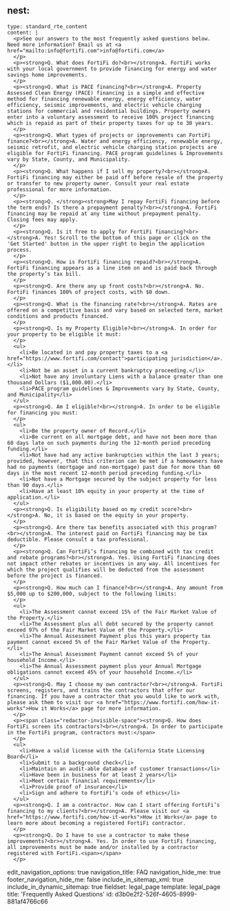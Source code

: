 nest:
  -
    type: standard_rte_content
    content: |
      <p>See our answers to the most frequently asked questions below. Need more information? Email us at <a href="mailto:info@fortifi.com">info@fortifi.com</a>
      </p>
      <p><strong>Q. What does FortiFi do?<br></strong>A. FortiFi works with your local government to provide financing for energy and water savings home improvements.
      </p>
      <p><strong>Q. What is PACE financing?<br></strong>A. Property Assessed Clean Energy (PACE) financing is a simple and effective method for financing renewable energy, energy efficiency, water efficiency, seismic improvements, and electric vehicle charging stations for commercial and residential buildings. Property owners enter into a voluntary assessment to receive 100% project financing which is repaid as part of their property taxes for up to 30 years.
      </p>
      <p><strong>Q. What types of projects or improvements can FortiFi finance?<br></strong>A. Water and energy efficiency, renewable energy, seismic retrofit, and electric vehicle charging station projects are eligible for FortiFi financing. PACE program guidelines & Improvements vary by State, County, and Municipality.
      </p>
      <p><strong>Q. What happens if I sell my property?<br></strong>A. FortiFi financing may either be paid off before resale of the property or transfer to new property owner. Consult your real estate professional for more information.
      </p>
      <p><strong>Q. </strong><strong>May I repay FortiFi financing before the term ends? Is there a prepayment penalty?<br></strong>A. FortiFi financing may be repaid at any time without prepayment penalty. Closing fees may apply.
      </p>
      <p><strong>Q. Is it free to apply for FortiFi financing?<br></strong>A. Yes! Scroll to the bottom of this page or click on the 'Get Started' button in the upper right to begin the application process.
      </p>
      <p><strong>Q. How is FortiFi financing repaid?<br></strong>A. FortiFi financing appears as a line item on and is paid back through the property’s tax bill.
      </p>
      <p><strong>Q. Are there any up front costs?<br></strong>A. No. FortiFi finances 100% of project costs, with $0 down.
      </p>
      <p><strong>Q. What is the financing rate?<br></strong>A. Rates are offered on a competitive basis and vary based on selected term, market conditions and products financed.
      </p>
      <p><strong>Q. Is my Property Eligible?<br></strong>A. In order for your property to be eligible it must:
      </p>
      <ul>
      	<li>Be located in and pay property taxes to a <a href="https://www.fortifi.com/contact">participating jurisdiction</a>.</li>
      	<li>Not be an asset in a current bankruptcy proceeding.</li>
      	<li>Not have any involuntary Liens with a balance greater than one thousand Dollars ($1,000.00).</li>
      	<li>PACE program guidelines & Improvements vary by State, County, and Municipality</li>
      </ul>
      <p><strong>Q. Am I eligible?<br></strong>A. In order to be eligible for financing you must:
      </p>
      <ul>
      	<li>Be the property owner of Record.</li>
      	<li>Be current on all mortgage debt, and have not been more than 60 days late on such payments during the 12-month period preceding funding.</li>
      	<li>Not have had any active bankruptcies within the last 3 years; provided, however, that this criterion can be met if a homeowners have had no payments (mortgage and non-mortgage) past due for more than 60 days in the most recent 12-month period preceding funding.</li>
      	<li>Not have a Mortgage secured by the subject property for less than 90 days.</li>
      	<li>Have at least 10% equity in your property at the time of application.</li>
      </ul>
      <p><strong>Q. Is eligibility based on my credit score?<br></strong>A. No, it is based on the equity in your property.
      </p>
      <p><strong>Q. Are there tax benefits associated with this program?<br></strong>A. The interest paid on FortiFi financing may be tax deductible. Please consult a tax professional.
      </p>
      <p><strong>Q. Can FortiFi’s financing be combined with tax credit and rebate programs?<br></strong>A. Yes. Using FortiFi financing does not impact other rebates or incentives in any way. All incentives for which the project qualifies will be deducted from the assessment before the project is financed.
      </p>
      <p><strong>Q. How much can I finance?<br></strong>A. Any amount from $5,000 up to $200,000, subject to the following limits:
      </p>
      <ul>
      	<li>The Assessment cannot exceed 15% of the Fair Market Value of the Property.</li>
      	<li>The Assessment plus all debt secured by the property cannot exceed 97% of the Fair Market Value of the Property.</li>
      	<li>The Annual Assessment Payment plus this years property tax payment cannot exceed 5% of the Fair Market Value of the Property.</li>
      	<li>The Annual Assessment Payment cannot exceed 5% of your household Income.</li>
      	<li>The Annual Assessment payment plus your Annual Mortgage obligations cannot exceed 45% of your household Income.</li>
      </ul>
      <p><strong>Q. May I choose my own contractor?<br></strong>A. FortiFi screens, registers, and trains the contractors that offer our financing. If you have a contractor that you would like to work with, please ask them to visit our <a href="https://www.fortifi.com/how-it-works">How it Works</a> page for more information.
      </p>
      <p><span class="redactor-invisible-space"><strong>Q. How does FortiFi screen its contractors?<br></strong>A. In order to participate in the FortiFi program, contractors must:</span>
      </p>
      <ul>
      	<li>Have a valid license with the California State Licensing Board</li>
      	<li>Submit to a background check</li>
      	<li>Maintain an audit-able database of customer transactions</li>
      	<li>Have been in business for at least 2 years</li>
      	<li>Meet certain financial requirements</li>
      	<li>Provide proof of insurance</li>
      	<li>Sign and adhere to FortiFi’s code of ethics</li>
      </ul>
      <p><strong>Q. I am a contractor. How can I start offering FortiFi’s financing to my clients?<br></strong>A. Please visit our <a href="https://www.fortifi.com/how-it-works">How it Works</a> page to learn more about becoming a registered FortiFi contractor.
      </p>
      <p><strong>Q. Do I have to use a contractor to make these improvements?<br></strong>A. Yes. In order to use FortiFi financing, all improvements must be made and/or installed by a contractor registered with FortiFi.<span></span>
      </p>
edit_navigation_options: true
navigation_title: FAQ
navigation_hide_me: true
footer_navigation_hide_me: false
include_in_sitemap_xml: true
include_in_dynamic_sitemap: true
fieldset: legal_page
template: legal_page
title: 'Frequently Asked Questions'
id: d3b0e2f2-526f-4605-8999-881af4766c66
